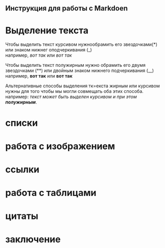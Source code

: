 ## Инструкция для работы с Markdoen

# Выделение текста

Чтобы выделить текст курсивом нужнообрамить его звездочками(*) или знаком нижнег оподчеркивания (_)  
например, *вот так* или _вот так_

Чтобы выделить текст полужирным нужно обрамить его двумя звездочками (**) или двойным знаком нижнего подчеркивания (__)  
например, **вот так** или __вот так__

Альтернативные способы выделения тк=екста жирным или курсивом нужны для того чтобы мы могли совмещать оба этих способа.    
например: _текст может быть выделен курсивом и при этом **полужирным**_.

# списки

# работа с изображением

# ссылки

# работа с таблицами

# цитаты

# заключение